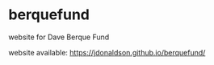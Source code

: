 # berquefund
website for Dave Berque Fund

website available: https://jdonaldson.github.io/berquefund/
